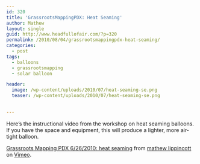 ```yaml
---
id: 320
title: 'GrassrootsMappingPDX: Heat Seaming'
author: Mathew
layout: single
guid: http://www.headfullofair.com/?p=320
permalink: /2010/08/04/grassrootsmappingpdx-heat-seaming/
categories:
  - post
tags:
  - balloons
  - grassrootsmapping
  - solar balloon

header:
  image: /wp-content/uploads/2010/07/heat-seaming-se.png
  teaser: /wp-content/uploads/2010/07/heat-seaming-se.png

  
---
```

Here&#8217;s the instructional video from the workshop on heat seaming balloons.  If you have the space and equipment, this will produce a lighter, more air-tight balloon.

[Grassroots Mapping PDX 6/26/2010: heat seaming][1] from [mathew lippincott][2] on [Vimeo][3].

 [1]: http://vimeo.com/13440961
 [2]: http://vimeo.com/user4297261
 [3]: http://vimeo.com